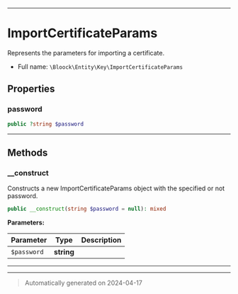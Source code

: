 ***

# ImportCertificateParams

Represents the parameters for importing a certificate.



* Full name: `\Bloock\Entity\Key\ImportCertificateParams`



## Properties


### password



```php
public ?string $password
```






***

## Methods


### __construct

Constructs a new ImportCertificateParams object with the specified or not password.

```php
public __construct(string $password = null): mixed
```








**Parameters:**

| Parameter | Type | Description |
|-----------|------|-------------|
| `$password` | **string** |  |





***


***
> Automatically generated on 2024-04-17
